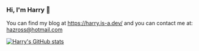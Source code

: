 ### Hi, I'm Harry 👋
You can find my blog at https://harry.is-a.dev/ and you can contact me at: hazross@hotmail.com

[![Harry's GitHub stats](https://github-readme-stats-git-masterrstaa-rickstaa.vercel.app/api?username=Harry-Ross&show_icons=true&theme=dracula)](https://github.com/Harry-Ross/github-readme-stats)

<!--
**Harry-Ross/Harry-Ross** is a ✨ _special_ ✨ repository because its `README.md` (this file) appears on your GitHub profile.

Here are some ideas to get you started:

- 🔭 I’m currently working on ...
- 🌱 I’m currently learning ...
- 👯 I’m looking to collaborate on ...
- 🤔 I’m looking for help with ...
- 💬 Ask me about ...
- 📫 How to reach me: ...
- 😄 Pronouns: ...
- ⚡ Fun fact: ...
-->
